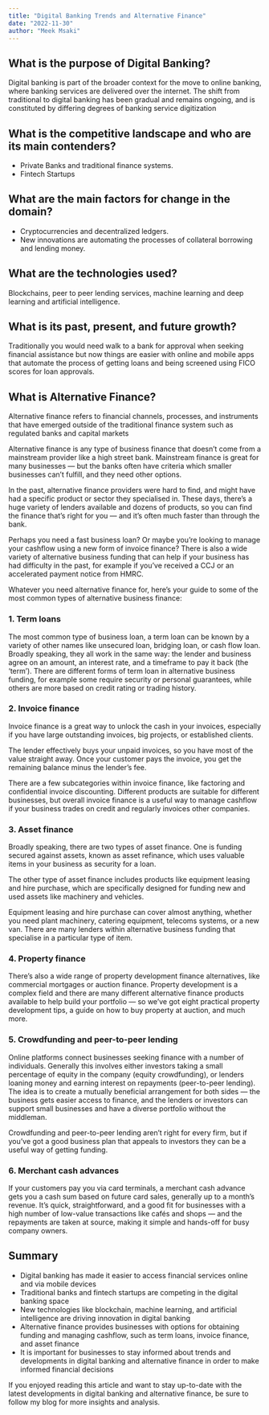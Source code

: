 ```yaml
---
title: "Digital Banking Trends and Alternative Finance"
date: "2022-11-30"
author: "Meek Msaki"
---
```


## What is the purpose of Digital Banking?

Digital banking is part of the broader context for the move to online banking, where banking services are delivered over the internet. The shift from traditional to digital banking has been gradual and remains ongoing, and is constituted by differing degrees of banking service digitization

## What is the competitive landscape and who are its main contenders?

- Private Banks and traditional finance systems.
- Fintech Startups

## What are the main factors for change in the domain?

- Cryptocurrencies and decentralized ledgers.
- New innovations are automating the processes of collateral borrowing and lending money.

## What are the technologies used?

Blockchains, peer to peer lending services, machine learning and deep learning and artificial intelligence.

## What is its past, present, and future growth?

Traditionally you would need walk to a bank for approval when seeking financial assistance but now things are easier with online and mobile apps that automate the process of getting loans and being screened using FICO scores for loan approvals.

## What is Alternative Finance?

Alternative finance refers to financial channels, processes, and instruments that have emerged outside of the traditional finance system such as regulated banks and capital markets

Alternative finance is any type of business finance that doesn’t come from a mainstream provider like a high street bank. Mainstream finance is great for many businesses — but the banks often have criteria which smaller businesses can’t fulfill, and they need other options.

In the past, alternative finance providers were hard to find, and might have had a specific product or sector they specialised in. These days, there’s a huge variety of lenders available and dozens of products, so you can find the finance that’s right for you — and it’s often much faster than through the bank.

Perhaps you need a fast business loan? Or maybe you’re looking to manage your cashflow using a new form of invoice finance? There is also a wide variety of alternative business funding that can help if your business has had difficulty in the past, for example if you’ve received a CCJ or an accelerated payment notice from HMRC.

Whatever you need alternative finance for, here’s your guide to some of the most common types of alternative business finance:

### 1. Term loans

The most common type of business loan, a term loan can be known by a variety of other names like unsecured loan, bridging loan, or cash flow loan. Broadly speaking, they all work in the same way: the lender and business agree on an amount, an interest rate, and a timeframe to pay it back (the ‘term’).
There are different forms of term loan in alternative business funding, for example some require security or personal guarantees, while others are more based on credit rating or trading history.

### 2. Invoice finance

Invoice finance is a great way to unlock the cash in your invoices, especially if you have large outstanding invoices, big projects, or established clients.

The lender effectively buys your unpaid invoices, so you have most of the value straight away. Once your customer pays the invoice, you get the remaining balance minus the lender’s fee.

There are a few subcategories within invoice finance, like factoring and confidential invoice discounting. Different products are suitable for different businesses, but overall invoice finance is a useful way to manage cashflow if your business trades on credit and regularly invoices other companies.

### 3. Asset finance

Broadly speaking, there are two types of asset finance. One is funding secured against assets, known as asset refinance, which uses valuable items in your business as security for a loan.

The other type of asset finance includes products like equipment leasing and hire purchase, which are specifically designed for funding new and used assets like machinery and vehicles.

Equipment leasing and hire purchase can cover almost anything, whether you need plant machinery, catering equipment, telecoms systems, or a new van. There are many lenders within alternative business funding that specialise in a particular type of item.

### 4. Property finance

There’s also a wide range of property development finance alternatives, like commercial mortgages or auction finance. Property development is a complex field and there are many different alternative finance products available to help build your portfolio — so we’ve got eight practical property development tips, a guide on how to buy property at auction, and much more.

### 5. Crowdfunding and peer-to-peer lending

Online platforms connect businesses seeking finance with a number of individuals. Generally this involves either investors taking a small percentage of equity in the company (equity crowdfunding), or lenders loaning money and earning interest on repayments (peer-to-peer lending). The idea is to create a mutually beneficial arrangement for both sides — the business gets easier access to finance, and the lenders or investors can support small businesses and have a diverse portfolio without the middleman.

Crowdfunding and peer-to-peer lending aren’t right for every firm, but if you’ve got a good business plan that appeals to investors they can be a useful way of getting funding.

### 6. Merchant cash advances

If your customers pay you via card terminals, a merchant cash advance gets you a cash sum based on future card sales, generally up to a month’s revenue. It’s quick, straightforward, and a good fit for businesses with a high number of low-value transactions like cafés and shops — and the repayments are taken at source, making it simple and hands-off for busy company owners.

## Summary

- Digital banking has made it easier to access financial services online and via mobile devices
- Traditional banks and fintech startups are competing in the digital banking space
- New technologies like blockchain, machine learning, and artificial intelligence are driving innovation in digital banking
- Alternative finance provides businesses with options for obtaining funding and managing cashflow, such as term loans, invoice finance, and asset finance
- It is important for businesses to stay informed about trends and developments in digital banking and alternative finance in order to make informed financial decisions

If you enjoyed reading this article and want to stay up-to-date with the latest developments in digital banking and alternative finance, be sure to follow my blog for more insights and analysis.